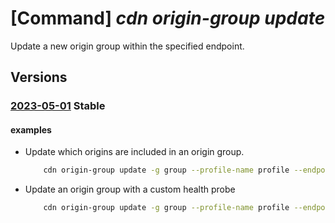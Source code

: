 # [Command] _cdn origin-group update_

Update a new origin group within the specified endpoint.

## Versions

### [2023-05-01](/Resources/mgmt-plane/L3N1YnNjcmlwdGlvbnMve30vcmVzb3VyY2Vncm91cHMve30vcHJvdmlkZXJzL21pY3Jvc29mdC5jZG4vcHJvZmlsZXMve30vZW5kcG9pbnRzL3t9L29yaWdpbmdyb3Vwcy97fQ==/2023-05-01.xml) **Stable**

<!-- mgmt-plane /subscriptions/{}/resourcegroups/{}/providers/microsoft.cdn/profiles/{}/endpoints/{}/origingroups/{} 2023-05-01 -->

#### examples

- Update which origins are included in an origin group.
    ```bash
        cdn origin-group update -g group --profile-name profile --endpoint-name endpoint -n origin-group --origins origin-0,origin-2
    ```

- Update an origin group with a custom health probe
    ```bash
        cdn origin-group update -g group --profile-name profile --endpoint-name endpoint -n origin-group --origins origin-0,origin-1 --probe-path /healthz --probe-interval 90 --probe-protocol HTTPS --probe-method GET
    ```

